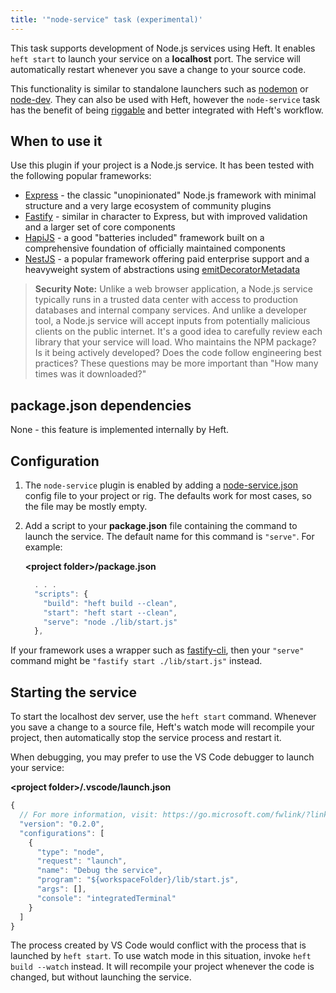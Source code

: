```yaml
---
title: '"node-service" task (experimental)'
---
```


This task supports development of Node.js services using Heft. It enables `heft start` to launch your service on a **localhost** port. The service will automatically restart whenever you save a change to your source code.

This functionality is similar to standalone launchers such as [nodemon](https://nodemon.io/) or [node-dev](https://www.npmjs.com/package/node-dev). They can also be used with Heft, however the `node-service` task has the benefit of being [riggable](../heft/rig_packages.md) and better integrated with Heft's workflow.

## When to use it

Use this plugin if your project is a Node.js service. It has been tested with the following popular frameworks:

- [Express](http://expressjs.com/) - the classic "unopinionated" Node.js framework with minimal structure and a very large ecosystem of community plugins
- [Fastify](https://www.fastify.io/) - similar in character to Express, but with improved validation and a larger set of core components
- [HapiJS](https://hapi.dev/) - a good "batteries included" framework built on a comprehensive foundation of officially maintained components
- [NestJS](https://nestjs.com/) - a popular framework offering paid enterprise support and a heavyweight system of abstractions using [emitDecoratorMetadata](https://www.typescriptlang.org/tsconfig#emitDecoratorMetadata)

> **Security Note:** Unlike a web browser application, a Node.js service typically runs in a trusted data center
> with access to production databases and internal company services. And unlike a developer tool, a Node.js service
> will accept inputs from potentially malicious clients on the public internet. It's a good idea to carefully review
> each library that your service will load. Who maintains the NPM package? Is it being actively developed? Does
> the code follow engineering best practices? These questions may be more important than "How many times was
> it downloaded?"

## package.json dependencies

None - this feature is implemented internally by Heft.

## Configuration

1. The `node-service` plugin is enabled by adding a
   [node-service.json](../heft_configs/node-service_json.md) config file
   to your project or rig. The defaults work for most cases, so the file may be mostly empty.

2. Add a script to your **package.json** file containing the command to launch the service. The default name
   for this command is `"serve"`. For example:

   **&lt;project folder&gt;/package.json**

   ```js
     . . .
     "scripts": {
       "build": "heft build --clean",
       "start": "heft start --clean",
       "serve": "node ./lib/start.js"
     },
   ```

If your framework uses a wrapper such as [fastify-cli](https://github.com/fastify/fastify-cli), then
your `"serve"` command might be `"fastify start ./lib/start.js"` instead.

## Starting the service

To start the localhost dev server, use the `heft start` command. Whenever you save a change to a source file, Heft's watch mode will recompile your project, then automatically stop the service process and restart it.

When debugging, you may prefer to use the VS Code debugger to launch your service:

**&lt;project folder&gt;/.vscode/launch.json**

```js
{
  // For more information, visit: https://go.microsoft.com/fwlink/?linkid=830387
  "version": "0.2.0",
  "configurations": [
    {
      "type": "node",
      "request": "launch",
      "name": "Debug the service",
      "program": "${workspaceFolder}/lib/start.js",
      "args": [],
      "console": "integratedTerminal"
    }
  ]
}
```

The process created by VS Code would conflict with the process that is launched by `heft start`. To use watch mode in this situation, invoke `heft build --watch` instead. It will recompile your project whenever the code is changed, but without launching the service.
